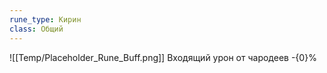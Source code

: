 ```yaml
---
rune_type: Кирин
class: Общий
---
```

![[Temp/Placeholder_Rune_Buff.png]]
Входящий урон от чародеев -{0}%
